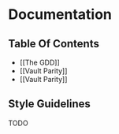 # Documentation
## Table Of Contents
- [[The GDD]]
- [[Vault Parity]]
- [[Vault Parity]]
## Style Guidelines
TODO